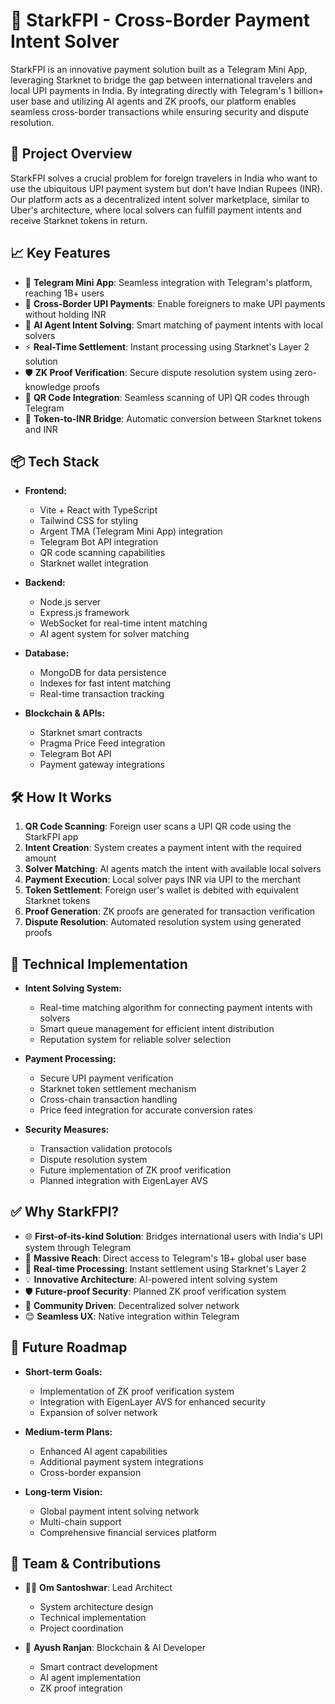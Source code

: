 # 🌟 StarkFPI - Cross-Border Payment Intent Solver

StarkFPI is an innovative payment solution built as a Telegram Mini App, leveraging Starknet to bridge the gap between international travelers and local UPI payments in India. By integrating directly with Telegram's 1 billion+ user base and utilizing AI agents and ZK proofs, our platform enables seamless cross-border transactions while ensuring security and dispute resolution.

## 🚀 Project Overview

StarkFPI solves a crucial problem for foreign travelers in India who want to use the ubiquitous UPI payment system but don't have Indian Rupees (INR). Our platform acts as a decentralized intent solver marketplace, similar to Uber's architecture, where local solvers can fulfill payment intents and receive Starknet tokens in return.

## 📈 Key Features

* 📱 **Telegram Mini App**: Seamless integration with Telegram's platform, reaching 1B+ users
* 🔄 **Cross-Border UPI Payments**: Enable foreigners to make UPI payments without holding INR
* 🤖 **AI Agent Intent Solving**: Smart matching of payment intents with local solvers
* ⚡ **Real-Time Settlement**: Instant processing using Starknet's Layer 2 solution
* 🛡️ **ZK Proof Verification**: Secure dispute resolution system using zero-knowledge proofs
* 📱 **QR Code Integration**: Seamless scanning of UPI QR codes through Telegram
* 💱 **Token-to-INR Bridge**: Automatic conversion between Starknet tokens and INR

## 📦 Tech Stack

* **Frontend:**
  * Vite + React with TypeScript
  * Tailwind CSS for styling
  * Argent TMA (Telegram Mini App) integration
  * Telegram Bot API integration
  * QR code scanning capabilities
  * Starknet wallet integration

* **Backend:**
  * Node.js server
  * Express.js framework
  * WebSocket for real-time intent matching
  * AI agent system for solver matching

* **Database:**
  * MongoDB for data persistence
  * Indexes for fast intent matching
  * Real-time transaction tracking

* **Blockchain & APIs:**
  * Starknet smart contracts
  * Pragma Price Feed integration
  * Telegram Bot API
  * Payment gateway integrations

## 🛠️ How It Works

1. **QR Code Scanning**: Foreign user scans a UPI QR code using the StarkFPI app
2. **Intent Creation**: System creates a payment intent with the required amount
3. **Solver Matching**: AI agents match the intent with available local solvers
4. **Payment Execution**: Local solver pays INR via UPI to the merchant
5. **Token Settlement**: Foreign user's wallet is debited with equivalent Starknet tokens
6. **Proof Generation**: ZK proofs are generated for transaction verification
7. **Dispute Resolution**: Automated resolution system using generated proofs

## 📌 Technical Implementation

* **Intent Solving System:**
  * Real-time matching algorithm for connecting payment intents with solvers
  * Smart queue management for efficient intent distribution
  * Reputation system for reliable solver selection

* **Payment Processing:**
  * Secure UPI payment verification
  * Starknet token settlement mechanism
  * Cross-chain transaction handling
  * Price feed integration for accurate conversion rates

* **Security Measures:**
  * Transaction validation protocols
  * Dispute resolution system
  * Future implementation of ZK proof verification
  * Planned integration with EigenLayer AVS

## ✅ Why StarkFPI?

* 🌐 **First-of-its-kind Solution**: Bridges international users with India's UPI system through Telegram
* 📱 **Massive Reach**: Direct access to Telegram's 1B+ global user base
* 🔄 **Real-time Processing**: Instant settlement using Starknet's Layer 2
* 💡 **Innovative Architecture**: AI-powered intent solving system
* 🛡️ **Future-proof Security**: Planned ZK proof verification system
* 🤝 **Community Driven**: Decentralized solver network
* 😊 **Seamless UX**: Native integration within Telegram

## 📅 Future Roadmap

* **Short-term Goals:**
  * Implementation of ZK proof verification system
  * Integration with EigenLayer AVS for enhanced security
  * Expansion of solver network

* **Medium-term Plans:**
  * Enhanced AI agent capabilities
  * Additional payment system integrations
  * Cross-border expansion

* **Long-term Vision:**
  * Global payment intent solving network
  * Multi-chain support
  * Comprehensive financial services platform

## 🤝 Team & Contributions

* 🧑‍💻 **Om Santoshwar**: Lead Architect
  * System architecture design
  * Technical implementation
  * Project coordination

* 🔧 **Ayush Ranjan**: Blockchain & AI Developer
  * Smart contract development
  * AI agent implementation
  * ZK proof integration
